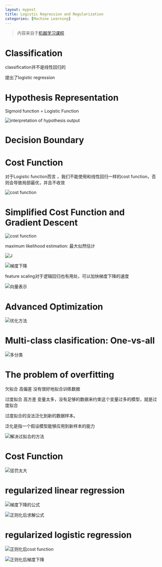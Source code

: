```yaml
---
layout: mypost
title: Logistic Regression and Regularization
categories: [Machine Learning]
---
```


> 内容来自于[机器学习课程](https://www.coursera.org/learn/machine-learning/home/welcome)

# Classification

classification并不是线性回归的

提出了logistic regression

# Hypothesis Representation

Sigmoid function = Logistic Function

![interpretation of hypothesis output](8.png)

# Decision Boundary

# Cost Function

对于Logistic function而言 ，我们不能使用和线性回归一样的cost function，否则会导致局部最优，并且不收敛

![cost function](9.png)

# Simplified Cost Function and Gradient Descent

![cost function](10.png)

 maximum likelihood estimation: 最大似然估计

![J](11.png)

![梯度下降](12.png)

feature scaling对于逻辑回归也有用处，可以加快梯度下降的速度

![向量表示](13.png)

# Advanced Optimization

![优化方法](14.png)

# Multi-class clasification: One-vs-all

![多分类](15.png)

# The problem of overfitting

欠拟合 高偏差 没有很好地拟合训练数据

过度拟合 高方差 变量太多，没有足够的数据来约束这个变量过多的模型，就是过度拟合

过度拟合的没法泛化到新的数据样本。

泛化是指一个假设模型能够应用到新样本的能力

![解决过拟合的方法](15.png)

# Cost Function

![惩罚太大](17.png)

# regularized linear regression

![梯度下降的公式](18.png)

![正则化后求解公式](19.png)

# regularized logistic regression

![正则化后cost function](20.png)

![正则化后梯度下降](21.png)